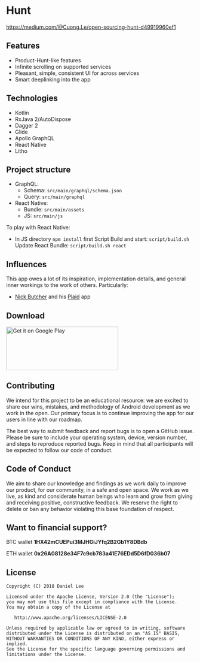 Hunt
=======

https://medium.com/@Cuong.Le/open-sourcing-hunt-d49919960ef1

## Features

- Product-Hunt-like features
- Infinite scrolling on supported services
- Pleasant, simple, consistent UI for across services
- Smart deeplinking into the app

## Technologies

- Kotlin
- RxJava 2/AutoDispose
- Dagger 2
- Glide
- Apollo GraphQL
- React Native
- Litho

## Project structure

- GraphQL:
    - Schema: `src/main/graphql/schema.json`
    - Query: `src/main/graphql`
- React Native:
    - Bundle: `src/main/assets`
    - JS: `src/main/js`

To play with React Native:
   - In JS directory
        `npm install` first
Script
   Build and start: `script/build.sh`
   Update React Bundle: `script/build.sh react`


## Influences

This app owes a lot of its inspiration, implementation details, and general inner workings to the
work of others. Particularly:
- [Nick Butcher](https://twitter.com/@crafty) and his [Plaid](https://github.com/nickbutcher/plaid) app

## Download

<a href='https://play.google.com/store/apps/details?id=com.ctech.eaty'>
    <img alt='Get it on Google Play'
         src='https://play.google.com/intl/en_us/badges/images/generic/en_badge_web_generic.png'
         height="116" width="300"/>
</a>

## Contributing
We intend for this project to be an educational resource: we are excited to share our wins, mistakes, and methodology of Android development as we work in the open. Our primary focus is to continue improving the app for our users in line with our roadmap.

The best way to submit feedback and report bugs is to open a GitHub issue. Please be sure to include your operating system, device, version number, and steps to reproduce reported bugs. Keep in mind that all participants will be expected to follow our code of conduct.

## Code of Conduct
We aim to share our knowledge and findings as we work daily to improve our product, for our community, in a safe and open space. We work as we live, as kind and considerate human beings who learn and grow from giving and receiving positive, constructive feedback. We reserve the right to delete or ban any behavior violating this base foundation of respect.

## Want to financial support?

BTC wallet **1HX42mCUEPui3MJHGiJYfq2B2Gb1Y8DBdb**

ETH wallet **0x26A08128e34F7c9cb783a41E76EDd5D6fD036b07**

License
-------

    Copyright (C) 2018 Daniel Lee

    Licensed under the Apache License, Version 2.0 (the "License");
    you may not use this file except in compliance with the License.
    You may obtain a copy of the License at

       http://www.apache.org/licenses/LICENSE-2.0

    Unless required by applicable law or agreed to in writing, software
    distributed under the License is distributed on an "AS IS" BASIS,
    WITHOUT WARRANTIES OR CONDITIONS OF ANY KIND, either express or implied.
    See the License for the specific language governing permissions and
    limitations under the License.
